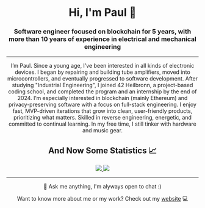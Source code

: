 <h1 align="center">
  <span>Hi, I'm Paul 👋</span>
</h1>
<h3 align="center">Software engineer focused on blockchain for 5 years, with more than 10 years of experience in electrical and mechanical engineering</h3>

----
<p align="center">I’m Paul. Since a young age, I’ve been interested in all kinds of electronic devices. I began by repairing and building tube amplifiers, moved into microcontrollers, and eventually progressed to software development. After studying "Industrial Engineering", I joined 42 Heilbronn, a project-based coding school, and completed the program and an internship by the end of 2024. I’m especially interested in blockchain (mainly Ethereum) and privacy-preserving software with a focus on full-stack engineering. I enjoy fast, MVP-driven iterations that grow into clean, user-friendly products, prioritizing what matters. Skilled in reverse engineering, energetic, and committed to continual learning. In my free time, I still tinker with hardware and music gear.</p>

<h2 align="center">And Now Some Statistics 📈</h2>
<p align="center">
  <a href="https://wakatime.com/@pauldev">
    <img src="https://github-readme-stats.vercel.app/api/wakatime?username=pauldev&show_icons=true&theme=dark"/>
  </a>
  <a href="#">
    <img src="https://github-readme-stats.vercel.app/api/top-langs/?username=pauldev20&layout=compact&theme=dark"/>
  </a>
</p>

----
<p align="center">💬 Ask me anything, I'm alyways open to chat :)</p>
<p align="center">Want to know more about me or my work? Check out my <a href="https://pauldev.sh">website</a> 💻</p>

<!--
Here are some ideas to get you started:

- 🔭 I’m currently working on ...
- 🌱 I’m currently learning ...
- 👯 I’m looking to collaborate on ...
- 🤔 I’m looking for help with ...
- 💬 Ask me about ...
- 📫 How to reach me: ...
- 😄 Pronouns: ...
- ⚡ Fun fact: ...
-->
